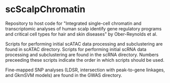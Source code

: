 # scScalpChromatin

Repository to host code for "Integrated single-cell chromatin and transcriptomic analyses of human scalp identify gene regulatory programs and critical cell types for hair and skin diseases" by Ober-Reynolds et al.

Scripts for performing initial scATAC data processing and subclustering are found in scATAC directory. Scripts for performing initial scRNA data processing and subclustering are found in the scRNA directory. Numbers preceeding these scripts indicate the order in which scripts should be used.

Fine-mapped SNP analyses (LDSR, intersection with peak-to-gene linkages, and GkmSVM models) are found in the GWAS directory.

